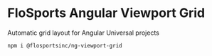 # FloSports Angular Viewport Grid
Automatic grid layout for Angular Universal projects

```sh
npm i @flosportsinc/ng-viewport-grid
```